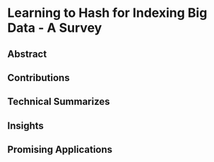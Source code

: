 # Learning to Hash for Indexing Big Data - A Survey

## Abstract

## Contributions

## Technical Summarizes

## Insights

## Promising Applications
